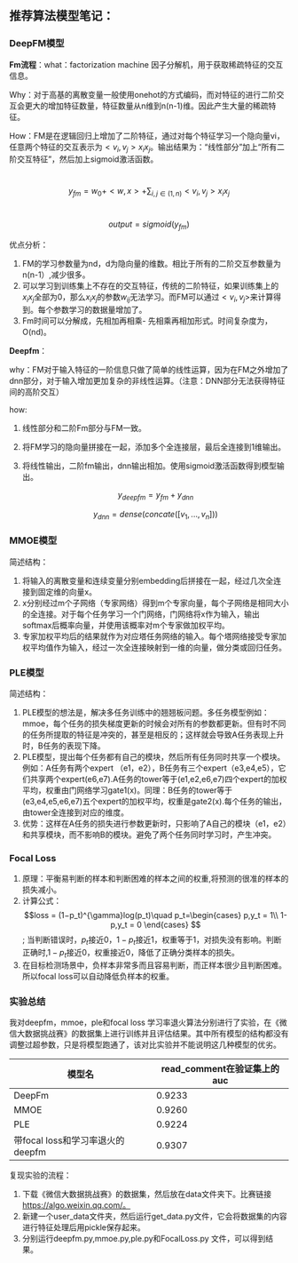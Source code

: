 ## 推荐算法模型笔记：

### DeepFM模型

**Fm流程**：what：factorization machine 因子分解机，用于获取稀疏特征的交互信息。

Why：对于高基的离散变量一般使用onehot的方式编码，而对特征的进行二阶交互会更大的增加特征数量，特征数量从n维到n(n-1)维。因此产生大量的稀疏特征。

How：FM是在逻辑回归上增加了二阶特征，通过对每个特征学习一个隐向量vi，任意两个特征的交互表示为$<v_i,v_j>x_ix_j$。输出结果为：“线性部分”加上“所有二阶交互特征”，然后加上sigmoid激活函数。 

​	$$ y_{fm} = w_0+<w,x>+\sum_{i,j\in(1,n)}<v_i,v_j>x_ix_j $$

​	$$ output = sigmoid(y_{fm}) $$ 

优点分析：

1. FM的学习参数量为nd，d为隐向量的维数。相比于所有的二阶交互参数量为n(n-1）,减少很多。
2. 可以学习到训练集上不存在的交互特征，传统的二阶特征，如果训练集上的$x_ix_j$全部为0，那么$x_ix_j$的参数$w_{ij}$无法学习。而FM可以通过$<v_i,v_j>$来计算得到。每个参数学习的数据量增加了。
3. Fm时间可以分解成，先相加再相乘- 先相乘再相加形式。时间复杂度为，O(nd)。

**Deepfm**：

why：FM对于输入特征的一阶信息只做了简单的线性运算，因为在FM之外增加了dnn部分，对于输入增加更加复杂的非线性运算。（注意：DNN部分无法获得特征间的高阶交互）

how:

1. 线性部分和二阶Fm部分与FM一致。

2. 将FM学习的隐向量拼接在一起，添加多个全连接层，最后全连接到1维输出。

3. 将线性输出，二阶fm输出，dnn输出相加。使用sigmoid激活函数得到模型输出。

   $$ y_{deepfm} = y_{fm}+y_{dnn}$$
   
   $$ y_{dnn} = dense(concate([v_1,...,v_n])) $$

### MMOE模型

简述结构：

1. 将输入的离散变量和连续变量分别embedding后拼接在一起，经过几次全连接到固定维的向量x。
2. x分别经过m个子网络（专家网络）得到m个专家向量，每个子网络是相同大小的全连接。对于每个任务学习一个门网络，门网络将x作为输入，输出softmax后概率向量，并使用该概率对m个专家做加权平均。
3.  专家加权平均后的结果就作为对应塔任务网络的输入。每个塔网络接受专家加权平均值作为输入，经过一次全连接映射到一维的向量，做分类或回归任务。

### PLE模型

简述结构：

1. PLE模型的想法是，解决多任务训练中的翘翘板问题。多任务模型例如：mmoe，每个任务的损失梯度更新的时候会对所有的参数都更新。但有时不同的任务所提取的特征是冲突的，甚至是相反的；这样就会导致A任务表现上升时，B任务的表现下降。
2. PLE模型，提出每个任务都有自己的模块，然后所有任务同时共享一个模块。例如：A任务有两个expert （e1，e2），B任务有三个expert（e3,e4,e5），它们共享两个expert(e6,e7).A任务的tower等于(e1,e2,e6,e7)四个expert的加权平均，权重由门网络学习gate1(x)。同理：B任务的tower等于(e3,e4,e5,e6,e7)五个expert的加权平均，权重是gate2(x).每个任务的输出，由tower全连接到对应的维度。
3. 优势：这样在A任务的损失进行参数更新时，只影响了A自己的模块（e1，e2）和共享模块，而不影响B的模块。避免了两个任务同时学习时，产生冲突。

### Focal Loss

1. 原理：平衡易判断的样本和判断困难的样本之间的权重,将预测的很准的样本的损失减小。
2. 计算公式：$$loss = (1−p_t)^{\gamma}log(p_t)\quad  p_t=\begin{cases} p,y_t = 1\\ 1-p,y_t = 0 \end{cases} $$ ; 当判断错误时，$p_t$接近0，$1-p_t$接近1，权重等于1，对损失没有影响。判断正确时,$1-p_t$接近0，权重接近0，降低了正确分类样本的损失。
3. 在目标检测场景中，负样本非常多而且容易判断，而正样本很少且判断困难。所以focal loss可以自动降低负样本的权重。



### 实验总结

我对deepfm，mmoe，ple和focal loss 学习率退火算法分别进行了实验，在《微信大数据挑战赛》的数据集上进行训练并且评估结果。其中所有模型的结构都没有调整过超参数，只是将模型跑通了，该对比实验并不能说明这几种模型的优劣。

| 模型名                           | read_comment在验证集上的auc |
| -------------------------------- | --------------------------- |
| DeepFm                           | 0.9233                      |
| MMOE                             | 0.9260                      |
| PLE                              | 0.9224                      |
| 带focal loss和学习率退火的deepfm | 0.9307                      |



复现实验的流程：

1. 下载《微信大数据挑战赛》的数据集，然后放在data文件夹下。比赛链接 https://algo.weixin.qq.com/。
2. 新建一个user_data文件夹，然后运行get_data.py文件，它会将数据集的内容进行特征处理后用pickle保存起来。
3. 分别运行deepfm.py,mmoe.py,ple.py和FocalLoss.py 文件，可以得到结果。

